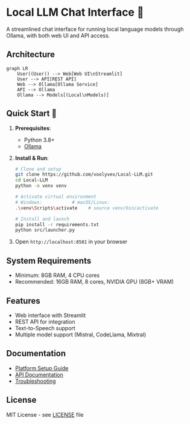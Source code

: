 # Local LLM Chat Interface 🤖

A streamlined chat interface for running local language models through Ollama, with both web UI and API access.

## Architecture

```mermaid
graph LR
    User((User)) --> Web[Web UI\nStreamlit]
    User --> API[REST API]
    Web --> Ollama[Ollama Service]
    API --> Ollama
    Ollama --> Models[(Local\nModels)]
```

## Quick Start 🚀

1. **Prerequisites**:
   - Python 3.8+
   - [Ollama](https://ollama.ai/download)

2. **Install & Run**:
   ```bash
   # Clone and setup
   git clone https://github.com/voolyvex/Local-LLM.git
   cd Local-LLM
   python -m venv venv

   # Activate virtual environment
   # Windows:           # macOS/Linux:
   .\venv\Scripts\activate    # source venv/bin/activate

   # Install and launch
   pip install -r requirements.txt
   python src/launcher.py
   ```

3. Open `http://localhost:8501` in your browser

## System Requirements

- Minimum: 8GB RAM, 4 CPU cores
- Recommended: 16GB RAM, 8 cores, NVIDIA GPU (8GB+ VRAM)

## Features

- Web interface with Streamlit
- REST API for integration
- Text-to-Speech support
- Multiple model support (Mistral, CodeLlama, Mixtral)

## Documentation

- [Platform Setup Guide](docs/platform_setup.md)
- [API Documentation](docs/api.md)
- [Troubleshooting](docs/platform_setup.md#troubleshooting-checklist)

## License

MIT License - see [LICENSE](LICENSE) file
